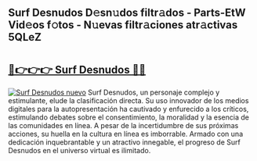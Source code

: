 ## Surf Desnudos D𝚎sn𝚞dos filtr𝚊dos - Parts-EtW Vid𝚎os f𝚘tos - N𝚞evas filtr𝚊ciones atr𝚊ctivas 5QLeZ

# <h2><a href="http://mb164t.tromn.icu/?c=Surf+Desnudos">🔗👉👉👉 Surf Desnudos 🔗🔗</a></h2>

[![Surf Desnudos nuevo](https://i.imgur.com/pEAQMta.gif)](http://mb164t.tromn.icu/?c=Surf+Desnudos)
Surf Desnudos, un personaje complejo y estimulante, elude la clasificación directa. Su uso innovador de los medios digitales para la autopresentación ha cautivado y enfurecido a los críticos, estimulando debates sobre el consentimiento, la moralidad y la esencia de las comunidades en línea. A pesar de la incertidumbre de sus próximas acciones, su huella en la cultura en línea es imborrable. Armado con una dedicación inquebrantable y un atractivo innegable, el progreso de Surf Desnudos en el universo virtual es ilimitado.
